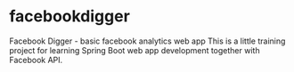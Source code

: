 # facebookdigger
Facebook Digger - basic facebook analytics web app
This is a little training project for learning Spring Boot web app development together with Facebook API.
